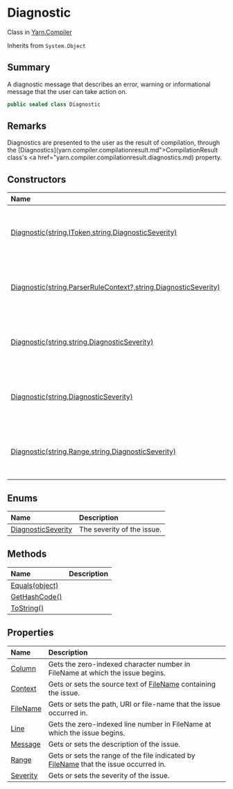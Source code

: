 # Diagnostic

Class in [Yarn.Compiler](/docs/api/csharp/yarn.compiler.md)

Inherits from `System.Object`

## Summary


A diagnostic message that describes an error, warning or informational
message that the user can take action on.


```csharp
public sealed class Diagnostic
```

## Remarks


Diagnostics are presented to the user as the result of compilation,
through the  [Diagnostics](yarn.compiler.compilationresult.md">CompilationResult</a>  class's  <a href="yarn.compiler.compilationresult.diagnostics.md)  property.


## Constructors

|Name|Description|
|:---|:---|
|[Diagnostic(string,IToken,string,DiagnosticSeverity)](/docs/api/csharp/yarn.compiler.diagnostic..ctor-4.md)|Initializes a new instance of the  [Diagnostic](yarn.compiler.diagnostic.md)  class.|
|[Diagnostic(string,ParserRuleContext?,string,DiagnosticSeverity)](/docs/api/csharp/yarn.compiler.diagnostic..ctor-3.md)|Initializes a new instance of the  [Diagnostic](yarn.compiler.diagnostic.md)  class.|
|[Diagnostic(string,string,DiagnosticSeverity)](/docs/api/csharp/yarn.compiler.diagnostic..ctor-1.md)|Initializes a new instance of the  [Diagnostic](yarn.compiler.diagnostic.md)  class.|
|[Diagnostic(string,DiagnosticSeverity)](/docs/api/csharp/yarn.compiler.diagnostic..ctor-2.md)|Initializes a new instance of the  [Diagnostic](yarn.compiler.diagnostic.md)  class.|
|[Diagnostic(string,Range,string,DiagnosticSeverity)](/docs/api/csharp/yarn.compiler.diagnostic..ctor-5.md)|Initializes a new instance of the  [Diagnostic](yarn.compiler.diagnostic.md)  class.|

## Enums

|Name|Description|
|:---|:---|
|[DiagnosticSeverity](/docs/api/csharp/yarn.compiler.diagnostic.diagnosticseverity.md)|The severity of the issue.|

## Methods

|Name|Description|
|:---|:---|
|[Equals(object)](/docs/api/csharp/yarn.compiler.diagnostic.equals.md)||
|[GetHashCode()](/docs/api/csharp/yarn.compiler.diagnostic.gethashcode.md)||
|[ToString()](/docs/api/csharp/yarn.compiler.diagnostic.tostring.md)||

## Properties

|Name|Description|
|:---|:---|
|[Column](/docs/api/csharp/yarn.compiler.diagnostic.column.md)|Gets the zero-indexed character number in FileName at which the issue begins.|
|[Context](/docs/api/csharp/yarn.compiler.diagnostic.context.md)|Gets or sets the source text of  [FileName](yarn.compiler.diagnostic.filename.md)  containing the issue.|
|[FileName](/docs/api/csharp/yarn.compiler.diagnostic.filename.md)|Gets or sets the path, URI or file-name that the issue occurred in.|
|[Line](/docs/api/csharp/yarn.compiler.diagnostic.line.md)|Gets the zero-indexed line number in FileName at which the issue begins.|
|[Message](/docs/api/csharp/yarn.compiler.diagnostic.message.md)|Gets or sets the description of the issue.|
|[Range](/docs/api/csharp/yarn.compiler.diagnostic.range.md)|Gets or sets the range of the file indicated by  [FileName](yarn.compiler.diagnostic.filename.md)  that the issue occurred in.|
|[Severity](/docs/api/csharp/yarn.compiler.diagnostic.severity.md)|Gets or sets the severity of the issue.|

